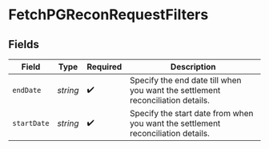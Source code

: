 # FetchPGReconRequestFilters


## Fields

| Field                                                                            | Type                                                                             | Required                                                                         | Description                                                                      |
| -------------------------------------------------------------------------------- | -------------------------------------------------------------------------------- | -------------------------------------------------------------------------------- | -------------------------------------------------------------------------------- |
| `endDate`                                                                        | *string*                                                                         | :heavy_check_mark:                                                               | Specify the end date till when you want the settlement reconciliation details.   |
| `startDate`                                                                      | *string*                                                                         | :heavy_check_mark:                                                               | Specify the start date from when you want the settlement reconciliation details. |